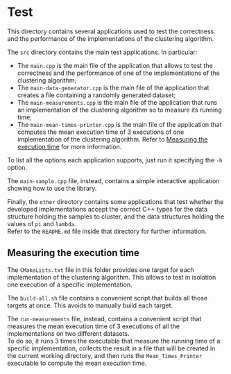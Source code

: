 # Test

This directory contains several applications used to test the correctness and the performance of the
implementations of the clustering algorithm.

The `src` directory contains the main test applications. In particular:

- The `main.cpp` is the main file of the application that allows to test the correctness and the
  performance of one of the implementations of the clustering algorithm;
- The `main-data-generator.cpp` is the main file of the application that creates a file containing
  a randomly generated dataset;
- The `main-measurements.cpp` is the main file of the application that runs an implementation of the
  clustering algorithm so to measure its running time;
- The `main-mean-times-printer.cpp` is the main file of the application that computes the mean
  execution time of 3 executions of one implementation of the clustering algorithm. Refer
  to [Measuring the execution time](#measuring-the-execution-time) for more information.

To list all the options each application supports, just run it specifying the `-h` option.

The `main-sample.cpp` file, instead, contains a simple interactive application showing how to use
the
library.

Finally, the `other` directory contains some applications that test whether the developed
implementations accept the correct C++ types for the data structure holding the samples to
cluster, and the data structures holding the values of `pi` and `lambda`.\
Refer to the `README.md` file inside that directory for further information.

## Measuring the execution time

The `CMakeLists.txt` file in this folder provides one target for each implementation of the
clustering algorithm.
This allows to test in isolation one execution of a specific implementation.

The `build-all.sh` file contains a convenient script that builds all those targets at once. This
avoids to manually build each target.

The `run-measurements` file, instead, contains a convenient script that measures the mean execution
time of 3 executions of all the implementations on two different datasets.\
To do so, it runs 3 times the executable that measure the running time of a specific implementation,
collects the result in a file that will be created in the current working directory, and then runs
the `Mean_Times_Printer` executable to compute the mean execution time.
